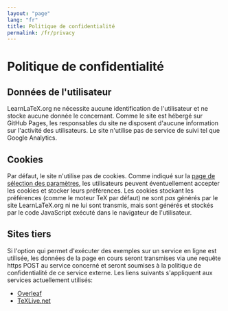```yaml
---
layout: "page"
lang: "fr"
title: Politique de confidentialité
permalink: /fr/privacy
---
```


# Politique de confidentialité

## Données de l'utilisateur

LearnLaTeX.org ne nécessite aucune identification de l'utilisateur et ne
stocke aucune donnée le concernant. Comme le site est hébergé sur GitHub Pages,
les responsables du site ne disposent d'aucune information sur l'activité des
utilisateurs. Le site n'utilise pas de service de suivi tel que Google Analytics.

## Cookies

Par défaut, le site n'utilise pas de cookies. Comme indiqué sur la
[page de sélection des paramètres](settings), les utilisateurs peuvent
éventuellement accepter les cookies et stocker leurs préférences.
Les cookies stockant les préférences (comme le moteur TeX par défaut)
ne sont _pas_ générés par le site LearnLaTeX.org ni ne lui sont transmis,
mais sont générés et stockés par le code JavaScript exécuté dans le navigateur
de l'utilisateur.


## Sites tiers

Si l'option qui permet d'exécuter des exemples sur un service en ligne est
utilisée, les données de la page en cours seront transmises via une requête
https POST au service concerné et seront soumises à la politique de
confidentialité de ce service externe. Les liens suivants s'appliquent
aux services actuellement utilisés:

* [Overleaf](https://www.overleaf.com/legal)
* [TeXLive.net](https://davidcarlisle.github.io/latexcgi/privacy)
